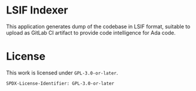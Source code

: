 LSIF Indexer
============

This application generates dump of the codebase in LSIF format, suitable to
upload as GitLab CI artifact to provide code intelligence for Ada code.

License
=======
This work is licensed under `GPL-3.0-or-later`.

`SPDX-License-Identifier: GPL-3.0-or-later`
